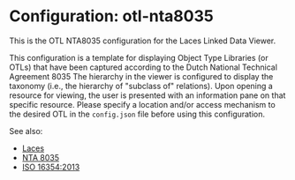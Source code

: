 # Configuration: otl-nta8035

This is the OTL NTA8035 configuration for the Laces Linked Data Viewer.

This configuration is a template for displaying Object Type Libraries (or OTLs) that have been captured according to the Dutch National Technical Agreement 8035 The hierarchy in the viewer is configured to display the taxonomy (i.e., the hierarchy of "subclass of" relations). Upon opening a resource for viewing, the user is presented with an information pane on that specific resource. Please specify a location and/or access mechanism to the desired OTL in the `config.json` file before using this configuration.

See also:
* [Laces](https://laceshub.com/)
* [NTA 8035](https://www.nen.nl/nta-8035-2020-nl-266070)
* [ISO 16354:2013](https://www.iso.org/obp/ui/#iso:std:iso:16354:ed-1:v1:en)